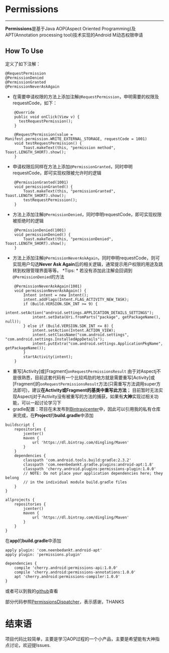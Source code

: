 # Permissions
-----------
**Permissions**是基于Java AOP(Aspect Oriented Programming)及APT(Annotation processing tool)技术实现的Android M动态权限申请
## How To Use
定义了如下注解：
```
@RequestPermission
@PermissionDenied
@PermissionGranted
@PermissionNeverAskAgain
```
- 在需要申请权限的方法上添加注解`@RequestPermission`，申明需要的权限及requestCode，如下：
```
	@Override
    public void onClick(View v) {
      testRequestPermission();
    }

    @RequestPermission(value = Manifest.permission.WRITE_EXTERNAL_STORAGE, requestCode = 1001)
    void testRequestPermission() {
        Toast.makeText(this, "permission method", Toast.LENGTH_SHORT).show();
    }
```
- 申请权限后同样在方法上添加`@PermissionGranted`，同时申明requestCode，即可实现权限被允许时的逻辑
```
	@PermissionGranted(1001)
    void permissionGranted() {
        Toast.makeText(this, "permissionGranted", Toast.LENGTH_SHORT).show();
        testRequestPermission();
    }
```
- 方法上添加注解`@PermissionDenied`，同时申明requestCode，即可实现权限被拒绝时的逻辑
```
	@PermissionDenied(1001)
    void permissionDenied() {
        Toast.makeText(this, "permissionDenied", Toast.LENGTH_SHORT).show();
    }
```
- 方法上添加注解`@PermissionNeverAskAgain`，同时申明requestCode，则可实现用户勾选**Never Ask Again**后的相关逻辑，通常提示用户权限的用途及跳转到权限管理界面等等。
*Tips: * 若没有添加此注解会回调到`@PermissionDenied`的方法
```
	@PermissionNeverAskAgain(1001)
    void permissionNeverAskAgain() {
        Intent intent = new Intent();
        intent.addFlags(Intent.FLAG_ACTIVITY_NEW_TASK);
        if (Build.VERSION.SDK_INT >= 9) {
            intent.setAction("android.settings.APPLICATION_DETAILS_SETTINGS");
            intent.setData(Uri.fromParts("package", getPackageName(), null));
        } else if (Build.VERSION.SDK_INT <= 8) {
            intent.setAction(Intent.ACTION_VIEW);
            intent.setClassName("com.android.settings", "com.android.settings.InstalledAppDetails");
            intent.putExtra("com.android.settings.ApplicationPkgName", getPackageName());
        }
        startActivity(intent);
    }
```
- 重写[Activity]或[Fragment]`onRequestPermissionsResult`
由于对Aspectj不是很熟悉，目前这套代码有一个比较鸡肋的地方就是需要重写[Activity]或[Fragment]的`onRequestPermissionsResult`方法(只需重写方法调用super方法即可)，建议**在Activity或Fragment的基类中重写此方法**；
目前暂时无法实现Aspectj对于Activity没有被重写的方法的捕获，如果有**大神**实现过相关功能，可以一起讨论学习下
- gradle配置：项目在未发布到[Bintrayjcenter](https://bintray.com/bintray/jcenter)中，因此可以引用我的私有仓库来完成，在**Project**的**build.gradle**中添加
```
buildscript {
    repositories {
        jcenter()
        maven {
            url 'https://dl.bintray.com/dingling/Maven'
        }
    }
    dependencies {
        classpath 'com.android.tools.build:gradle:2.3.2'
        classpath 'com.neenbedankt.gradle.plugins:android-apt:1.8'
        classpath 'cherry.android.plugins:permissions-plugin:1.0.0'
        // NOTE: Do not place your application dependencies here; they belong
        // in the individual module build.gradle files
    }
}

allprojects {
    repositories {
        jcenter()
        maven {
            url 'https://dl.bintray.com/dingling/Maven'
        }
    }
}
```
在**app**的**build.gradle**中添加
```
apply plugin: 'com.neenbedankt.android-apt'
apply plugin: 'permissions.plugin'

dependencies {
    compile 'cherry.android:permissions-api:1.0.0'
    compile 'cherry.android:permissions-annotations:1.0.0'
    apt 'cherry.android:permissions-compiler:1.0.0'
}
```
或者可以到我的[github](https://github.com/CherryLius/Permissions)查看

部分代码参照[PermissionsDispatcher](https://github.com/hotchemi/PermissionsDispatcher)，表示感谢，THANKS

# 结束语
项目代码比较简单，主要是学习AOP过程的一个小产品，主要是希望能有大神指点讨论，欢迎提Issues.